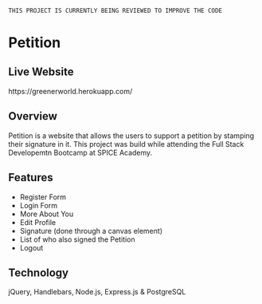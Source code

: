 ```diff
THIS PROJECT IS CURRENTLY BEING REVIEWED TO IMPROVE THE CODE
```

# Petition

<h2>Live Website</h2>
https://greenerworld.herokuapp.com/

<h2>Overview</h2>
Petition is a website that allows the users to support a petition by stamping their signature in it.
This project was build while attending the Full Stack Developemtn Bootcamp at SPICE Academy.

<h2>Features</h2>
<ul>
     <li>Register Form</li>
     <li>Login Form</li>
     <li>More About You</li>
     <li>Edit Profile</li>
     <li>Signature (done through a canvas element)</li>
     <li>List of who also signed the Petition</li>
     <li>Logout</li>
</ul>



<h2>Technology</h2>
jQuery, Handlebars, Node.js, Express.js & PostgreSQL
